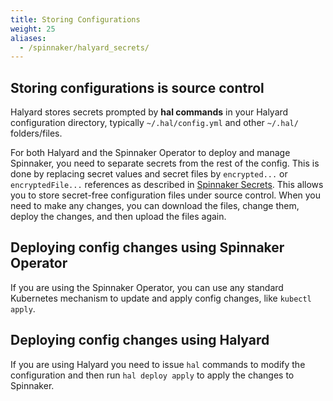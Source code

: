 ```yaml
---
title: Storing Configurations
weight: 25
aliases:
  - /spinnaker/halyard_secrets/
---
```



## Storing configurations is source control

Halyard stores secrets prompted by **hal commands** in your Halyard configuration directory, typically `~/.hal/config.yml` and other `~/.hal/` folders/files.

For both Halyard and the Spinnaker Operator to deploy and manage Spinnaker, you need to separate secrets from the rest of the config. This is done by replacing secret values and secret files by `encrypted...` or `encryptedFile...` references as described in [Spinnaker Secrets](/spinnaker-install-admin-guides/secrets/). This allows you to store secret-free configuration files under source control. When you need to make any changes, you can download the files, change them, deploy the changes, and then upload the files again.

## Deploying config changes using Spinnaker Operator

If you are using the Spinnaker Operator, you can use any standard Kubernetes mechanism to update and apply config changes, like `kubectl apply`.

## Deploying config changes using Halyard

If you are using Halyard you need to issue `hal` commands to modify the configuration and then run `hal deploy apply` to apply the changes to Spinnaker.
